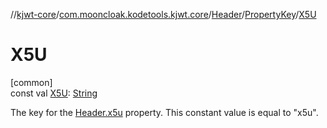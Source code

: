 //[kjwt-core](../../../../index.md)/[com.mooncloak.kodetools.kjwt.core](../../index.md)/[Header](../index.md)/[PropertyKey](index.md)/[X5U](-x5-u.md)

# X5U

[common]\
const val [X5U](-x5-u.md): [String](https://kotlinlang.org/api/latest/jvm/stdlib/kotlin/-string/index.html)

The key for the [Header.x5u](../x5u.md) property. This constant value is equal to &quot;x5u&quot;.
